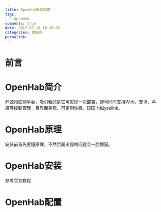 ```yaml
---
title: OpenHab安装配置
tags:
  - OpenHab
comments: true
date: 2017-05-10 16:10:32
categories: 物联网
permalink:
---
```


# 前言



<!--more-->

# OpenHab简介

开源物联网平台，吸引我的是它可实现一次部署，即可同时支持Web、安卓、苹果等控制管理，且界面美观、可定制性强。较国内如yeelink。



# OpenHab原理

安装前首先要懂原理，不然后面出现啥问题会一脸懵逼。



# OpenHab安装

参考官方教程











# OpenHab配置





